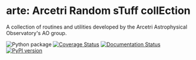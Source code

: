 # arte: Arcetri Random sTuff collEction

A collection of routines and utilities
developed by the Arcetri Astrophysical Observatory's AO group.

![Python package](https://github.com/ArcetriAdaptiveOptics/arte/workflows/Python%20package/badge.svg)
[![Coverage Status][coveralls]][coverallslink]
[![Documentation Status](https://readthedocs.org/projects/arte/badge/?version=latest)](https://arte.readthedocs.io/en/latest/?badge=latest)
[![PyPI version][pypiversion]][pypiversionlink]
<!-- [![Build Status][travis]][travislink]  foo bar -->

[pythonpackage]: https://github.com/ArcetriAdaptiveOptics/arte/workflows/Python%20package/badge.svg "go to pythonpackage"
<!-- 
[travis]: https://travis-ci.com/ArcetriAdaptiveOptics/arte.svg?branch=master "go to travis"
[travislink]: https://travis-ci.com/ArcetriAdaptiveOptics/arte
-->
[coveralls]: https://coveralls.io/repos/github/ArcetriAdaptiveOptics/arte/badge.svg?branch=master "go to coveralls"
[coverallslink]: https://coveralls.io/github/ArcetriAdaptiveOptics/arte?branch=master
[pypiversion]: https://badge.fury.io/py/arte.svg
[pypiversionlink]: https://badge.fury.io/py/arte
